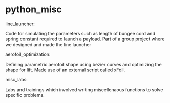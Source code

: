 # python_misc

line_launcher:

Code for simulating the parameters such as length of bungee cord and spring constant required to launch a payload. Part of a group project where we designed and made the line launcher

aerofoil_optimization:

Defining parametric aerofoil shape using bezier curves and optimizing the shape for lift. Made use of an external script called xFoil.

misc_labs:

Labs and trainings which involved writing miscellenaous functions to solve specific problems.